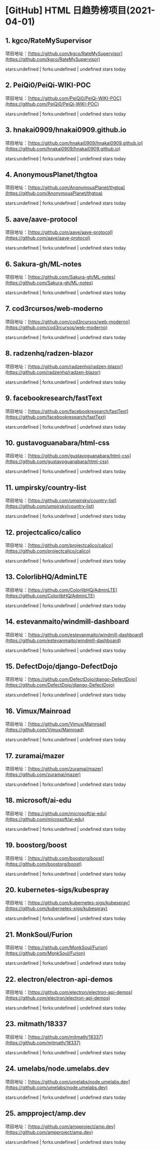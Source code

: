 # [GitHub] HTML 日趋势榜项目(2021-04-01)

## 1. kgco/RateMySupervisor 

项目地址：[https://github.com/kgco/RateMySupervisor](https://github.com/kgco/RateMySupervisor)

stars:undefined | forks:undefined | undefined stars today 



## 2. PeiQi0/PeiQi-WIKI-POC 

项目地址：[https://github.com/PeiQi0/PeiQi-WIKI-POC](https://github.com/PeiQi0/PeiQi-WIKI-POC)

stars:undefined | forks:undefined | undefined stars today 



## 3. hnakai0909/hnakai0909.github.io 

项目地址：[https://github.com/hnakai0909/hnakai0909.github.io](https://github.com/hnakai0909/hnakai0909.github.io)

stars:undefined | forks:undefined | undefined stars today 



## 4. AnonymousPlanet/thgtoa 

项目地址：[https://github.com/AnonymousPlanet/thgtoa](https://github.com/AnonymousPlanet/thgtoa)

stars:undefined | forks:undefined | undefined stars today 



## 5. aave/aave-protocol 

项目地址：[https://github.com/aave/aave-protocol](https://github.com/aave/aave-protocol)

stars:undefined | forks:undefined | undefined stars today 



## 6. Sakura-gh/ML-notes 

项目地址：[https://github.com/Sakura-gh/ML-notes](https://github.com/Sakura-gh/ML-notes)

stars:undefined | forks:undefined | undefined stars today 



## 7. cod3rcursos/web-moderno 

项目地址：[https://github.com/cod3rcursos/web-moderno](https://github.com/cod3rcursos/web-moderno)

stars:undefined | forks:undefined | undefined stars today 



## 8. radzenhq/radzen-blazor 

项目地址：[https://github.com/radzenhq/radzen-blazor](https://github.com/radzenhq/radzen-blazor)

stars:undefined | forks:undefined | undefined stars today 



## 9. facebookresearch/fastText 

项目地址：[https://github.com/facebookresearch/fastText](https://github.com/facebookresearch/fastText)

stars:undefined | forks:undefined | undefined stars today 



## 10. gustavoguanabara/html-css 

项目地址：[https://github.com/gustavoguanabara/html-css](https://github.com/gustavoguanabara/html-css)

stars:undefined | forks:undefined | undefined stars today 



## 11. umpirsky/country-list 

项目地址：[https://github.com/umpirsky/country-list](https://github.com/umpirsky/country-list)

stars:undefined | forks:undefined | undefined stars today 



## 12. projectcalico/calico 

项目地址：[https://github.com/projectcalico/calico](https://github.com/projectcalico/calico)

stars:undefined | forks:undefined | undefined stars today 



## 13. ColorlibHQ/AdminLTE 

项目地址：[https://github.com/ColorlibHQ/AdminLTE](https://github.com/ColorlibHQ/AdminLTE)

stars:undefined | forks:undefined | undefined stars today 



## 14. estevanmaito/windmill-dashboard 

项目地址：[https://github.com/estevanmaito/windmill-dashboard](https://github.com/estevanmaito/windmill-dashboard)

stars:undefined | forks:undefined | undefined stars today 



## 15. DefectDojo/django-DefectDojo 

项目地址：[https://github.com/DefectDojo/django-DefectDojo](https://github.com/DefectDojo/django-DefectDojo)

stars:undefined | forks:undefined | undefined stars today 



## 16. Vimux/Mainroad 

项目地址：[https://github.com/Vimux/Mainroad](https://github.com/Vimux/Mainroad)

stars:undefined | forks:undefined | undefined stars today 



## 17. zuramai/mazer 

项目地址：[https://github.com/zuramai/mazer](https://github.com/zuramai/mazer)

stars:undefined | forks:undefined | undefined stars today 



## 18. microsoft/ai-edu 

项目地址：[https://github.com/microsoft/ai-edu](https://github.com/microsoft/ai-edu)

stars:undefined | forks:undefined | undefined stars today 



## 19. boostorg/boost 

项目地址：[https://github.com/boostorg/boost](https://github.com/boostorg/boost)

stars:undefined | forks:undefined | undefined stars today 



## 20. kubernetes-sigs/kubespray 

项目地址：[https://github.com/kubernetes-sigs/kubespray](https://github.com/kubernetes-sigs/kubespray)

stars:undefined | forks:undefined | undefined stars today 



## 21. MonkSoul/Furion 

项目地址：[https://github.com/MonkSoul/Furion](https://github.com/MonkSoul/Furion)

stars:undefined | forks:undefined | undefined stars today 



## 22. electron/electron-api-demos 

项目地址：[https://github.com/electron/electron-api-demos](https://github.com/electron/electron-api-demos)

stars:undefined | forks:undefined | undefined stars today 



## 23. mitmath/18337 

项目地址：[https://github.com/mitmath/18337](https://github.com/mitmath/18337)

stars:undefined | forks:undefined | undefined stars today 



## 24. umelabs/node.umelabs.dev 

项目地址：[https://github.com/umelabs/node.umelabs.dev](https://github.com/umelabs/node.umelabs.dev)

stars:undefined | forks:undefined | undefined stars today 



## 25. ampproject/amp.dev 

项目地址：[https://github.com/ampproject/amp.dev](https://github.com/ampproject/amp.dev)

stars:undefined | forks:undefined | undefined stars today 



